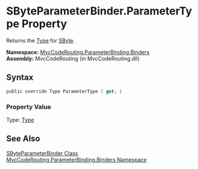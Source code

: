 SByteParameterBinder.ParameterType Property
===========================================
Returns the [Type][1] for [SByte][2].

**Namespace:** [MvcCodeRouting.ParameterBinding.Binders][3]  
**Assembly:** MvcCodeRouting (in MvcCodeRouting.dll)

Syntax
------

```csharp
public override Type ParameterType { get; }
```

### Property Value
Type: [Type][1]

See Also
--------
[SByteParameterBinder Class][4]  
[MvcCodeRouting.ParameterBinding.Binders Namespace][3]  

[1]: http://msdn.microsoft.com/en-us/library/42892f65
[2]: http://msdn.microsoft.com/en-us/library/f71b253d
[3]: ../README.md
[4]: README.md